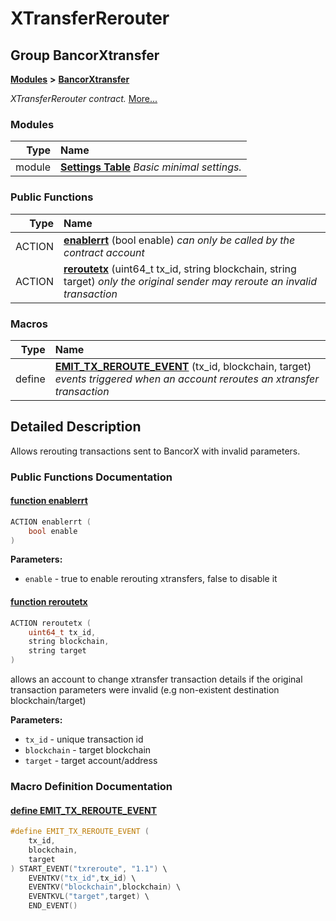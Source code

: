 # XTransferRerouter

## Group BancorXtransfer

[**Modules**](https://github.com/bancorprotocol/docs/tree/8f41a761c0e4e8a9a597f33b377ea0ee0bfda223/api-reference/eos-smart-contracts/modules.md) **&gt;** [**BancorXtransfer**](./)

_XTransferRerouter contract._ [More...](./#detailed-description)

### Modules

| Type | Name |
| ---: | :--- |
| module | [**Settings Table**](group___xtransfer___settings___table.md)  _Basic minimal settings._ |

### Public Functions

| Type | Name |
| ---: | :--- |
| ACTION | [**enablerrt**](./#function-enablerrt) \(bool enable\)  _can only be called by the contract account_ |
| ACTION | [**reroutetx**](./#function-reroutetx) \(uint64\_t tx\_id, string blockchain, string target\)  _only the original sender may reroute an invalid transaction_ |

### Macros

| Type | Name |
| ---: | :--- |
| define | [**EMIT\_TX\_REROUTE\_EVENT**](./#define-emit-tx-reroute-event) \(tx\_id, blockchain, target\)  _events triggered when an account reroutes an xtransfer transaction_ |

## Detailed Description

Allows rerouting transactions sent to BancorX with invalid parameters.

### Public Functions Documentation

#### [function enablerrt](./#function-enablerrt) <a id="function-enablerrt"></a>

```cpp
ACTION enablerrt (
    bool enable
)
```

**Parameters:**

* `enable` - true to enable rerouting xtransfers, false to disable it 

#### [function reroutetx](./#function-reroutetx) <a id="function-reroutetx"></a>

```cpp
ACTION reroutetx (
    uint64_t tx_id,
    string blockchain,
    string target
)
```

allows an account to change xtransfer transaction details if the original transaction parameters were invalid \(e.g non-existent destination blockchain/target\)

**Parameters:**

* `tx_id` - unique transaction id 
* `blockchain` - target blockchain 
* `target` - target account/address 

### Macro Definition Documentation

#### [define EMIT\_TX\_REROUTE\_EVENT](./#define-emit-tx-reroute-event) <a id="define-emit-tx-reroute-event"></a>

```cpp
#define EMIT_TX_REROUTE_EVENT (
    tx_id,
    blockchain,
    target
) START_EVENT("txreroute", "1.1") \
    EVENTKV("tx_id",tx_id) \
    EVENTKV("blockchain",blockchain) \
    EVENTKVL("target",target) \
    END_EVENT()
```

